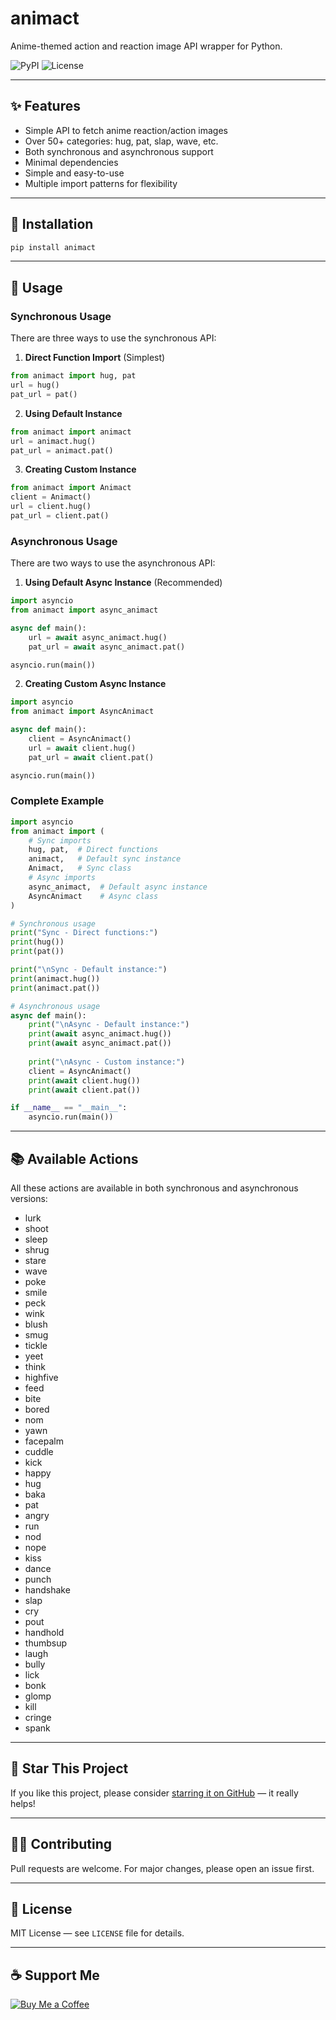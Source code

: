 # animact

Anime-themed action and reaction image API wrapper for Python.

![PyPI](https://img.shields.io/pypi/v/animact)
![License](https://img.shields.io/github/license/monabborhossain/animact)

---

## ✨ Features

- Simple API to fetch anime reaction/action images
- Over 50+ categories: hug, pat, slap, wave, etc.
- Both synchronous and asynchronous support
- Minimal dependencies
- Simple and easy-to-use
- Multiple import patterns for flexibility

---

## 🚀 Installation

```bash
pip install animact
```

---

## 📖 Usage

### Synchronous Usage

There are three ways to use the synchronous API:

1. **Direct Function Import** (Simplest)
```python
from animact import hug, pat
url = hug()
pat_url = pat()
```

2. **Using Default Instance**
```python
from animact import animact
url = animact.hug()
pat_url = animact.pat()
```

3. **Creating Custom Instance**
```python
from animact import Animact
client = Animact()
url = client.hug()
pat_url = client.pat()
```

### Asynchronous Usage

There are two ways to use the asynchronous API:

1. **Using Default Async Instance** (Recommended)
```python
import asyncio
from animact import async_animact

async def main():
    url = await async_animact.hug()
    pat_url = await async_animact.pat()

asyncio.run(main())
```

2. **Creating Custom Async Instance**
```python
import asyncio
from animact import AsyncAnimact

async def main():
    client = AsyncAnimact()
    url = await client.hug()
    pat_url = await client.pat()

asyncio.run(main())
```

### Complete Example

```python
import asyncio
from animact import (
    # Sync imports
    hug, pat,  # Direct functions
    animact,   # Default sync instance
    Animact,   # Sync class
    # Async imports
    async_animact,  # Default async instance
    AsyncAnimact    # Async class
)

# Synchronous usage
print("Sync - Direct functions:")
print(hug())
print(pat())

print("\nSync - Default instance:")
print(animact.hug())
print(animact.pat())

# Asynchronous usage
async def main():
    print("\nAsync - Default instance:")
    print(await async_animact.hug())
    print(await async_animact.pat())
    
    print("\nAsync - Custom instance:")
    client = AsyncAnimact()
    print(await client.hug())
    print(await client.pat())

if __name__ == "__main__":
    asyncio.run(main())
```

---

## 📚 Available Actions

All these actions are available in both synchronous and asynchronous versions:

- lurk
- shoot
- sleep
- shrug
- stare
- wave
- poke
- smile
- peck
- wink
- blush
- smug
- tickle
- yeet
- think
- highfive
- feed
- bite
- bored
- nom
- yawn
- facepalm
- cuddle
- kick
- happy
- hug
- baka
- pat
- angry
- run
- nod
- nope
- kiss
- dance
- punch
- handshake
- slap
- cry
- pout
- handhold
- thumbsup
- laugh
- bully
- lick
- bonk
- glomp
- kill
- cringe
- spank

---

## 🌟 Star This Project

If you like this project, please consider [starring it on GitHub](https://github.com/monabborhossain/animact) — it really helps!

---

## 🧑‍💻 Contributing

Pull requests are welcome. For major changes, please open an issue first.

---

## 📄 License

MIT License — see `LICENSE` file for details.

---

## ☕ Support Me

[![Buy Me a Coffee](https://ko-fi.com/img/githubbutton_sm.svg)](https://ko-fi.com/monabborhossain)

